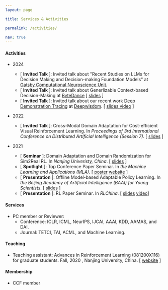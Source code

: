 ```yaml
---
layout: page

title: Services & Activities

permalink: /activities/

nav: true
---
```

#### Activities
- 2024
  - [ **Invited Talk** ]: Invited talk about "Recent Studies on LLMs for Decision Making and Decision-making Foundation Models" at [Gatsby Computational Neuroscience Unit](https://www.ucl.ac.uk/gatsby).
  - [ **Invited Talk** ]: 
  Invited talk about Generlizable Context-based Decision-Making at [ByteDance](https://www.bytedance.com/en)
  [ [slides](../assets/slides/icml-bytedance.pdf) ]
  - [ **Invited Talk** ]: 
  Invited talk about our recent work [Deep Demonstration Tracing](https://osil-ddt.github.io) at [Deepwisdom](https://www.deepwisdom.ai).
  [ [ slides ](../assets/slides/icml-bytedance.pdf) [video](https://deepwisdom.feishu.cn/file/BjwjbPMAOoOXOoxi79kcnzcxnLe?from=from_copylink) ]

- 2022
  - [ **Invited Talk** ]:
    Cross-Modal Domain Adaptation for Cost-efficient Visual Reinforcement Learning.
    In *Proceedings of 3rd International Conference on Distributed Artificial Intelligence (Session 7)*. [ [slides](../assets/slides/CODAS-20mins.pdf) ]
- 2021
  - [ **Seminar** ]:
    Domain Adaptation and Domain Randomization for Sim2Real RL.
    In *Nanjing Univeristy, China*. [ [slides](../assets/slides/Domain-Adaptation-and-Domain-Randomization-for-Sim2Real-RL.pdf) ]
  - [ **Spotlight** ]:
    Top Conference Paper Seminar.
    In *the Machine Learning and Applications (MLA).* [ [poster](../assets/poster/maple-mla.pdf) [website](http://parnec.nuaa.edu.cn/mla21/?a8Yh71HlwcgR=1647489465697#/home) ]
  - [ **Presentation** ]:
    Offline Model-based Adaptable Policy Learning.
    In *the Beijing Academy of Artificial Intelligence (BAAI) for Young Scientists*. [ [slides](../assets/slides/MAPLE-baai-15mins.pdf) ]
  - [ **Presentation** ]:
    RL Paper Seminar.
    In *RLChina*. [ [slides](../assets/slides/MAPLE-baai-15mins.pdf) [video](https://www.bilibili.com/video/BV1EF411q752?from=search&seid=2441940403593061439)]

#### Services

- PC member or Reviewer: 
  - Conference: ICLR, ICML, NeurIPS, IJCAI, AAAI, KDD, AAMAS, and DAI.
  - Journal: TETCI, TAI, ACML, and Machine Learning.

#### Teaching

- Teaching assistant:  Advances in  Reinforcement Learning (081200X116) for graduate students. Fall, 2020 , Nanjing University, China. [ [website](https://www.lamda.nju.edu.cn/introRL/?AspxAutoDetectCookieSupport=1) ]

#### Membership

- CCF member
